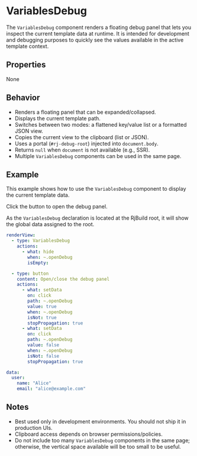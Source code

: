 # VariablesDebug

The `VariablesDebug` component renders a floating debug panel that lets you inspect the current template data at runtime. It is intended for development and debugging purposes to quickly see the values available in the active template context.

## Properties
None

## Behavior
- Renders a floating panel that can be expanded/collapsed.
- Displays the current template path.
- Switches between two modes: a flattened key/value list or a formatted JSON view.
- Copies the current view to the clipboard (list or JSON).
- Uses a portal (`#rj-debug-root`) injected into `document.body`.
- Returns `null` when `document` is not available (e.g., SSR).
- Multiple `VariablesDebug` components can be used in the same page.

## Example
This example shows how to use the `VariablesDebug` component to display the current template data.

Click the button to open the debug panel.

As the `VariablesDebug` declaration is located at the RjBuild root, it will show the global data assigned to the root.

```yaml
renderView:
  - type: VariablesDebug
    actions:
      - what: hide
        when: ~.openDebug
        isEmpty:

  - type: button
    content: Open/close the debug panel
    actions:
      - what: setData
        on: click
        path: ~.openDebug
        value: true
        when: ~.openDebug
        isNot: true
        stopPropagation: true
      - what: setData
        on: click
        path: ~.openDebug
        value: false
        when: ~.openDebug
        isNot: false
        stopPropagation: true

data:
  user:
    name: "Alice"
    email: "alice@example.com"
```

## Notes
- Best used only in development environments. You should not ship it in production UIs.
- Clipboard access depends on browser permissions/policies.
- Do not include too many `VariablesDebug` components in the same page; otherwise, the vertical space available will be too small to be useful.

